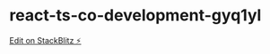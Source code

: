 # react-ts-co-development-gyq1yl

[Edit on StackBlitz ⚡️](https://stackblitz.com/edit/react-ts-co-development-gyq1yl)